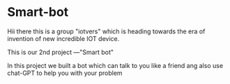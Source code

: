 # Smart-bot
Hii there this is a group "iotvers" which is heading towards the era of invention of new incredible IOT  device.



This is our 2nd project —"Smart bot"



In this project we built a bot which can talk to you like a friend ang also use chat-GPT to help you with your problem 
